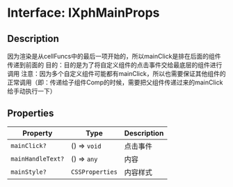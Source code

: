 # Interface: IXphMainProps

## Description

因为渲染是从cellFuncs中的最后一项开始的，所以mainClick是排在后面的组件传递到前面的
目的：目的是为了将自定义组件的点击事件交给最底层的组件进行调用
注意：因为多个自定义组件可能都有mainClick，所以也需要保证其他组件的正常调用（即：传递给子组件Comp的时候，需要把父组件传递过来的mainClick给手动执行一下）

## Properties

| Property | Type | Description |
| ------ | ------ | ------ |
| `mainClick?` | () => `void` | 点击事件 |
| `mainHandleText?` | () => `any` | 内容 |
| `mainStyle?` | `CSSProperties` | 内容样式 |
